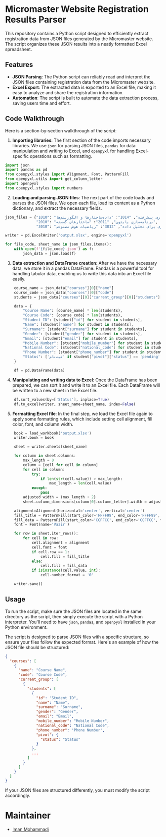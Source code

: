 # Micromaster Website Registration Results Parser

This repository contains a Python script designed to efficiently extract registration data from JSON files generated by the Micromaster website. The script organizes these JSON results into a neatly formatted Excel spreadsheet.

## Features

- **JSON Parsing**: The Python script can reliably read and interpret the JSON files containing registration data from the Micromaster website.
- **Excel Export**: The extracted data is exported to an Excel file, making it easy to analyze and share the registration information.
- **Automation**: The script is built to automate the data extraction process, saving users time and effort.

## Code Walkthrough

Here is a section-by-section walkthrough of the script:

1. **Importing libraries**: The first section of the code imports necessary libraries. We use `json` for parsing JSON files, `pandas` for data manipulation and writing to Excel, and `openpyxl` for handling Excel-specific operations such as formatting.

```python
import json
import pandas as pd
from openpyxl.styles import Alignment, Font, PatternFill
from openpyxl.utils import get_column_letter
import openpyxl
from openpyxl.styles import numbers
```

2. **Loading and parsing JSON files**: The next part of the code loads and parses the JSON files. We open each file, load its content as a Python dictionary, and extract the necessary fields.

```python
json_files = {"1010": "برنامه‌سازی پیشرفته", "1014": "داده‌ساختارها و الگوریتم‌ها", 
              "2010": "برنامه‌سازی پایتون", "2011": "ساختارهای گسسته",
              "3010": "برنامه‌سازی برای تحلیل داده", "3012": "ریاضیات هوش مصنوعی"}

writer = pd.ExcelWriter('output.xlsx', engine='openpyxl')

for file_code, sheet_name in json_files.items():
    with open(f'{file_code}.json') as f:
        json_data = json.load(f)
```

3. **Data extraction and DataFrame creation**: After we have the necessary data, we store it in a pandas DataFrame. Pandas is a powerful tool for handling tabular data, enabling us to write this data into an Excel file easily.

```python
    course_name = json_data["courses"][0]["name"]
    course_code = json_data["courses"][0]["code"]
    students = json_data["courses"][0]["current_group"][0]["students"]

    data = {
        "Course Name": [course_name] * len(students),
        "Course Code": [course_code] * len(students),
        "Student ID": [student["id"] for student in students],
        "Name": [student["name"] for student in students],
        "Surname": [student["surname"] for student in students],
        "Gender": [student["gender"] for student in students],
        "Email": [student["email"] for student in students],
        "Mobile Number": [student["mobile_number"] for student in students],
        "National Code": [student["national_code"] for student in students],
        "Phone Number": [student["phone_number"] for student in students],
        "Status": ['ثبت‌نام' if student["pivot"]["status"] == 'pending' else 'کردیت' for student in students],
    }

    df = pd.DataFrame(data)
```

4. **Manipulating and writing data to Excel**: Once the DataFrame has been prepared, we can sort it and write it to an Excel file. Each DataFrame will be written to a new sheet in the Excel file.

```python
    df.sort_values(by=['Status'], inplace=True)
    df.to_excel(writer, sheet_name=sheet_name, index=False)
```

5. **Formatting Excel file**: In the final step, we load the Excel file again to apply some formatting rules, which include setting cell alignment, fill color, font, and column width.

```python
    book = load_workbook('output.xlsx')
    writer.book = book

    sheet = writer.sheets[sheet_name]

    for column in sheet.columns:
        max_length = 0
        column = [cell for cell in column]
        for cell in column:
            try:
                if len(str(cell.value)) > max_length:
                    max_length = len(cell.value)
            except:
                pass
        adjusted_width = (max_length + 2)
        sheet.column_dimensions[column[0].column_letter].width = adjusted_width

    alignment=Alignment(horizontal='center', vertical='center')
    fill_title = PatternFill(start_color='FFFF99', end_color='FFFF99', fill_type='solid')
    fill_data = PatternFill(start_color='CCFFCC', end_color='CCFFCC', fill_type='solid')
    font = Font(name='Vazir')

    for row in sheet.iter_rows():
        for cell in row:
            cell.alignment = alignment
            cell.font = font
            if cell.row == 1:
                cell.fill = fill_title
            else:
                cell.fill = fill_data
            if isinstance(cell.value, int):
                cell.number_format = '0'

    writer.save()
```

## Usage

To run the script, make sure the JSON files are located in the same directory as the script, then simply execute the script with a Python interpreter. You'll need to have `json`, `pandas`, and `openpyxl` installed in your Python environment.

The script is designed to parse JSON files with a specific structure, so ensure your files follow the expected format. Here's an example of how the JSON file should be structured:

```json
{
  "courses": [
    {
      "name": "Course Name",
      "code": "Course Code",
      "current_group": [
        {
          "students": [
            {
              "id": "Student ID",
              "name": "Name",
              "surname": "Surname",
              "gender": "Gender",
              "email": "Email",
              "mobile_number": "Mobile Number",
              "national_code": "National Code",
              "phone_number": "Phone Number",
              "pivot": {
                "status": "Status"
              }
            },
            ...
          ]
        }
      ]
    }
  ]
}
```

If your JSON files are structured differently, you must modify the script accordingly.

# Maintainer
- [Iman Mohammadi](https://github.com/Imanm02)
